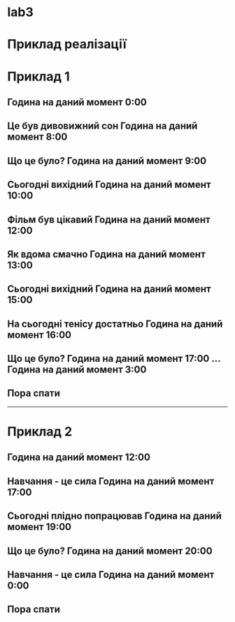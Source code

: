 # lab3

# Приклад реалізації

# Приклад 1
Година на даний момент 0:00
-----
Це був дивовижний сон
Година на даний момент 8:00
-----
Що це було?
Година на даний момент 9:00
-----
Сьогодні вихідний
Година на даний момент 10:00
-----
Фільм був цікавий
Година на даний момент 12:00
-----
Як вдома смачно
Година на даний момент 13:00
-----
Сьогодні вихідний
Година на даний момент 15:00
-----
На сьогодні тенісу достатньо
Година на даний момент 16:00
-----
Що це було?
Година на даний момент 17:00
...
Година на даний момент 3:00
-----
Пора спати
-----

---------------------------------------
# Приклад 2

Година на даний момент 12:00
-----
Навчання - це сила
Година на даний момент 17:00
-----
Сьогодні плідно попрацював
Година на даний момент 19:00
-----
Що це було?
Година на даний момент 20:00
-----
Навчання - це сила
Година на даний момент 0:00
-----
Пора спати
-----